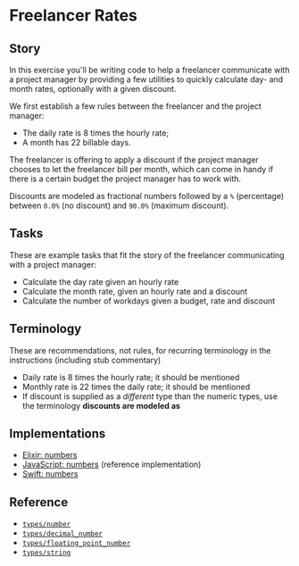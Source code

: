 # Freelancer Rates

## Story

In this exercise you'll be writing code to help a freelancer communicate with a
project manager by providing a few utilities to quickly calculate day- and
month rates, optionally with a given discount.

We first establish a few rules between the freelancer and the project manager:

- The daily rate is 8 times the hourly rate;
- A month has 22 billable days.

The freelancer is offering to apply a discount if the project manager chooses
to let the freelancer bill per month, which can come in handy if there is a
certain budget the project manager has to work with.

Discounts are modeled as fractional numbers followed by a `%` (percentage)
between `0.0%` (no discount) and `90.0%` (maximum discount).

## Tasks

These are example tasks that fit the story of the freelancer communicating with a project manager:

- Calculate the day rate given an hourly rate
- Calculate the month rate, given an hourly rate and a discount
- Calculate the number of workdays given a budget, rate and discount

## Terminology

These are recommendations, not rules, for recurring terminology in the instructions (including stub commentary)

- Daily rate is 8 times the hourly rate; it should be mentioned
- Monthly rate is 22 times the daily rate; it should be mentioned
- If discount is supplied as a _different_ type than the numeric types, use the terminology **discounts are modeled as**

## Implementations

- [Elixir: numbers][implementation-elixir]
- [JavaScript: numbers][implementation-javascript] (reference implementation)
- [Swift: numbers][implementation-swift]

## Reference

- [`types/number`][types-number]
- [`types/decimal_number`][types-decimal-number]
- [`types/floating_point_number`][types-floating-point-number]
- [`types/string`][types-string]

[types-number]: ../types/number.md
[types-decimal-number]: ../types/decimal_number.md
[types-floating-point-number]: ../types/floating_point_number.md
[types-string]: ../types/string.md
[implementation-elixir]: ../../languages/elixir/exercises/concept/freelance-rate/.docs/instructions.md
[implementation-javascript]: ../../languages/javascript/exercises/concept/numbers/.docs/instructions.md
[implementation-swift]: ../../languages/swift/exercises/concept/freelancer-rates/.docs/instructions.md
